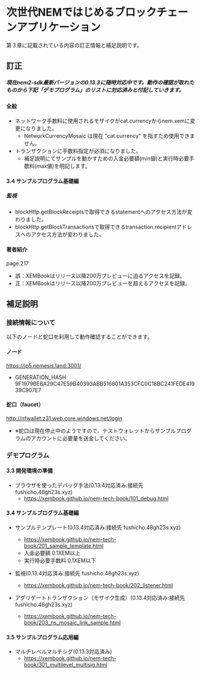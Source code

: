 # 次世代NEMではじめるブロックチェーンアプリケーション
第３章に記載されている内容の訂正情報と補足説明です。

## 訂正

##### 現在nem2-sdk最新バージョンの0.13.3に随時対応中です。動作の確認が取れたものから下記「デモプログラム」のリストに対応済みと付記していきます。

#### 全般
- ネットワーク手数料に使用されるモザイクがcat.currencyからnem.xemに変更になりました。
  - NetworkCurrencyMosaic は現在 "cat.currency" を指すため使用できません。
- トランザクションに手数料指定が必須になりました。
  - 補足説明にてサンプルを動かすための入金必要額(min値)と実行時必要手数料(max値)を明記します。

#### 3.4 サンプルプログラム基礎編
##### 監視
- blockHttp.getBlockReceiptsで取得できるstatementへのアクセス方法が変わりました。
- blockHttp.getBlockTransactionsで取得できるtransaction.recipientアドレスへのアクセス方法が変わりました。

#### 著者紹介 
page.217 
- 誤：XEMBookはリリース以降200万プレビューに迫るアクセスを記録。
- 正：XEMBookはリリース以降200万プレビューを超えるアクセスを記録。

## 補足説明

### 接続情報について

以下のノードと蛇口を利用して動作確認することができます。

#### ノード
https://jp5.nemesis.land:3001/
- GENERATION_HASH 9F1979BEBA29C47E59B40393ABB516801A353CFC0C18BC241FEDE41939C907E7


#### 蛇口（faucet） 
http://nfwallet.z31.web.core.windows.net/login
- ※蛇口は現在停止中のようですので、テストウォレットからサンプルプログラムのアカウントに必要量を送金してください。


### デモプログラム
#### 3.3 開発環境の準備

- ブラウザを使ったデバッグ手法(0.13.4対応済み:接続先 fushicho.48gh23s.xyz)
  - https://xembook.github.io/nem-tech-book/101_debug.html

#### 3.4 サンプルプログラム基礎編
- サンプルテンプレート(0.13.4対応済み:接続先 fushicho.48gh23s.xyz)
  - https://xembook.github.io/nem-tech-book/201_sample_template.html
  - 入金必要額 0.1XEM以上
  - 実行時必要手数料 0.1XEM以下
　　
- 監視(0.13.4対応済み:接続先 fushicho.48gh23s.xyz)
  - https://xembook.github.io/nem-tech-book/202_listener.html

- アグリゲートトランザクション（モザイク⽣成）(0.13.4対応済み:接続先 fushicho.48gh23s.xyz)
  - https://xembook.github.io/nem-tech-book/203_ns_mosaic_link_sample.html
  
    
#### 3.5 サンプルプログラム応用編
- マルチレベルマルチシグ(0.13.3対応済み)
  - https://xembook.github.io/nem-tech-book/301_multilevel_multisig.html
  
  
